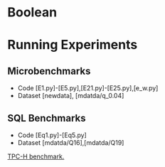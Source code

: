 # Boolean

# Running Experiments
##  Microbenchmarks
* Code [E1.py]-[E5.py],[E21.py]-[E25.py],[e_w.py]
* Dataset [newdata], [mdatda/q_0.04]
##  SQL Benchmarks
* Code [Eq1.py]-[Eq5.py]
* Dataset [mdatda/Q16],[mdatda/Q19]

[TPC-H benchmark.](https://www.tpc.org/TPC_Documents_Current_Versions/pdf/TPC-H_v3.0.1.pdf)

